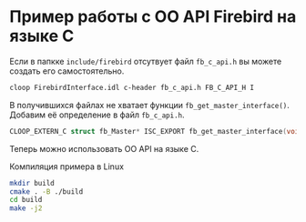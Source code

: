 # Пример работы с OO API Firebird на языке C


Если в папкке `include/firebird` отсутвует файл `fb_c_api.h` вы можете создать его самостоятельно.

```bash
cloop FirebirdInterface.idl c-header fb_c_api.h FB_C_API_H I
```

В получившихся файлах не хватает функции `fb_get_master_interface()`. Добавим её определение в файл `fb_c_api.h`.

```cpp
CLOOP_EXTERN_C struct fb_Master* ISC_EXPORT fb_get_master_interface(void);
```

Теперь можно использовать OO API на языке C.

Компиляция примера в Linux

```bash
mkdir build
cmake . -B ./build
cd build
make -j2
```

